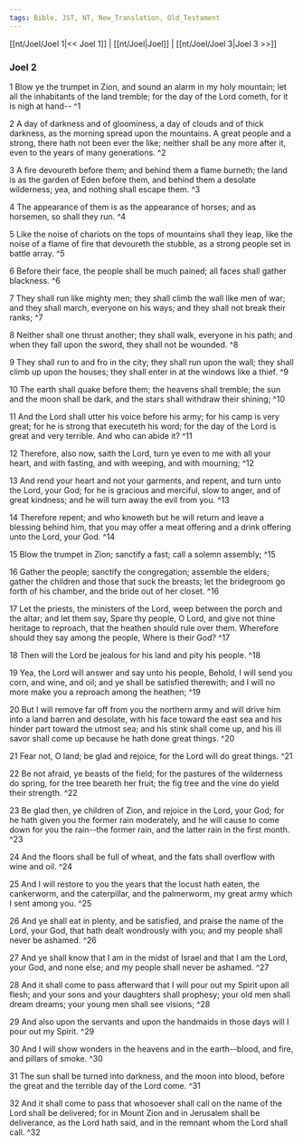 ```yaml
---
tags: Bible, JST, NT, New_Translation, Old_Testament
---
```


[[nt/Joel/Joel 1|<< Joel 1]] | [[nt/Joel|Joel]] | [[nt/Joel/Joel 3|Joel 3 >>]]

### Joel 2

1 Blow ye the trumpet in Zion, and sound an alarm in my holy mountain; let all the inhabitants of the land tremble; for the day of the Lord cometh, for it is nigh at hand\--  ^1

2 A day of darkness and of gloominess, a day of clouds and of thick darkness, as the morning spread upon the mountains. A great people and a strong, there hath not been ever the like; neither shall be any more after it, even to the years of many generations.  ^2

3 A fire devoureth before them; and behind them a flame burneth; the land is as the garden of Eden before them, and behind them a desolate wilderness; yea, and nothing shall escape them.  ^3

4 The appearance of them is as the appearance of horses; and as horsemen, so shall they run.  ^4

5 Like the noise of chariots on the tops of mountains shall they leap, like the noise of a flame of fire that devoureth the stubble, as a strong people set in battle array.  ^5

6 Before their face, the people shall be much pained; all faces shall gather blackness.  ^6

7 They shall run like mighty men; they shall climb the wall like men of war; and they shall march, everyone on his ways; and they shall not break their ranks;  ^7

8 Neither shall one thrust another; they shall walk, everyone in his path; and when they fall upon the sword, they shall not be wounded.  ^8

9 They shall run to and fro in the city; they shall run upon the wall; they shall climb up upon the houses; they shall enter in at the windows like a thief.  ^9

10 The earth shall quake before them; the heavens shall tremble; the sun and the moon shall be dark, and the stars shall withdraw their shining;  ^10

11 And the Lord shall utter his voice before his army; for his camp is very great; for he is strong that executeth his word; for the day of the Lord is great and very terrible. And who can abide it?  ^11

12 Therefore, also now, saith the Lord, turn ye even to me with all your heart, and with fasting, and with weeping, and with mourning;  ^12

13 And rend your heart and not your garments, and repent, and turn unto the Lord, your God; for he is gracious and merciful, slow to anger, and of great kindness; and he will turn away the evil from you.  ^13

14 Therefore repent; and who knoweth but he will return and leave a blessing behind him, that you may offer a meat offering and a drink offering unto the Lord, your God.  ^14

15 Blow the trumpet in Zion; sanctify a fast; call a solemn assembly;  ^15

16 Gather the people; sanctify the congregation; assemble the elders; gather the children and those that suck the breasts; let the bridegroom go forth of his chamber, and the bride out of her closet.  ^16

17 Let the priests, the ministers of the Lord, weep between the porch and the altar; and let them say, Spare thy people, O Lord, and give not thine heritage to reproach, that the heathen should rule over them. Wherefore should they say among the people, Where is their God?  ^17

18 Then will the Lord be jealous for his land and pity his people.  ^18

19 Yea, the Lord will answer and say unto his people, Behold, I will send you corn, and wine, and oil; and ye shall be satisfied therewith; and I will no more make you a reproach among the heathen;  ^19

20 But I will remove far off from you the northern army and will drive him into a land barren and desolate, with his face toward the east sea and his hinder part toward the utmost sea; and his stink shall come up, and his ill savor shall come up because he hath done great things.  ^20

21 Fear not, O land; be glad and rejoice, for the Lord will do great things.  ^21

22 Be not afraid, ye beasts of the field; for the pastures of the wilderness do spring, for the tree beareth her fruit; the fig tree and the vine do yield their strength.  ^22

23 Be glad then, ye children of Zion, and rejoice in the Lord, your God; for he hath given you the former rain moderately, and he will cause to come down for you the rain\--the former rain, and the latter rain in the first month.  ^23

24 And the floors shall be full of wheat, and the fats shall overflow with wine and oil.  ^24

25 And I will restore to you the years that the locust hath eaten, the cankerworm, and the caterpillar, and the palmerworm, my great army which I sent among you.  ^25

26 And ye shall eat in plenty, and be satisfied, and praise the name of the Lord, your God, that hath dealt wondrously with you; and my people shall never be ashamed.  ^26

27 And ye shall know that I am in the midst of Israel and that I am the Lord, your God, and none else; and my people shall never be ashamed.  ^27

28 And it shall come to pass afterward that I will pour out my Spirit upon all flesh; and your sons and your daughters shall prophesy; your old men shall dream dreams; your young men shall see visions;  ^28

29 And also upon the servants and upon the handmaids in those days will I pour out my Spirit.  ^29

30 And I will show wonders in the heavens and in the earth\--blood, and fire, and pillars of smoke.  ^30

31 The sun shall be turned into darkness, and the moon into blood, before the great and the terrible day of the Lord come.  ^31

32 And it shall come to pass that whosoever shall call on the name of the Lord shall be delivered; for in Mount Zion and in Jerusalem shall be deliverance, as the Lord hath said, and in the remnant whom the Lord shall call.  ^32

 
